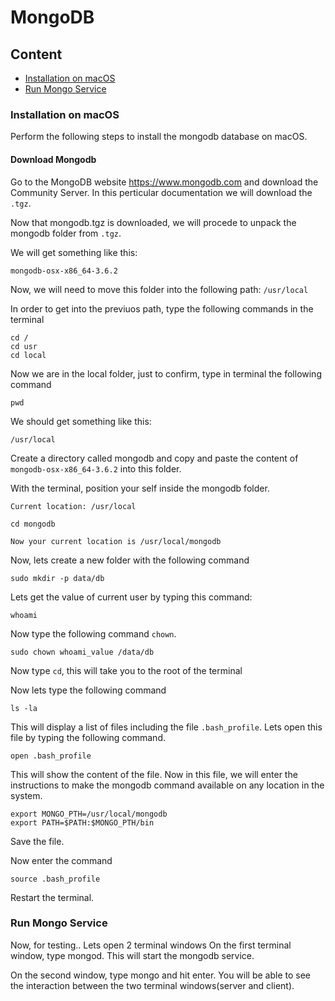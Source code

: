 # MongoDB 

## Content
* [Installation on macOS](#Installation-on-macos)
* [Run Mongo Service](#Run-mongo-service)

### Installation on macOS
Perform the following steps to install the mongodb database on macOS.

#### Download Mongodb
Go to the MongoDB website https://www.mongodb.com and download the Community Server.
In this perticular documentation we will download the `.tgz`.

Now that mongodb.tgz is downloaded, we will procede to unpack the mongodb folder from `.tgz`.

We will get something like this: 
```
mongodb-osx-x86_64-3.6.2
```

Now, we will need to move this folder into the following path: `/usr/local`

In order to get into the previuos path, type the following commands in the terminal
```
cd /
cd usr
cd local
```

Now we are in the local folder, just to confirm, type in terminal the following command
```
pwd
```
We should get something like this:
```
/usr/local
```

Create a directory called mongodb and copy and paste the content of `mongodb-osx-x86_64-3.6.2` into this folder.

With the terminal, position your self inside the mongodb folder.
```
Current location: /usr/local

cd mongodb

Now your current location is /usr/local/mongodb
```

Now, lets create a new  folder with the following command
```
sudo mkdir -p data/db
```
Lets get the value of current user  by typing this command:
```
whoami
```

Now type the following command `chown`.
```
sudo chown whoami_value /data/db 
```
Now type `cd`, this will take you to the root of the terminal

Now lets type the following command
```
ls -la
```
This will display a list of files including the file `.bash_profile`.
Lets open this file by typing the following command.
```
open .bash_profile
```

This will show the content of the file. Now in this file, we will enter the instructions to make the mongodb command available on any location in the system.


```
export MONGO_PTH=/usr/local/mongodb
export PATH=$PATH:$MONGO_PTH/bin
``` 

Save the file.

Now enter the command
```
source .bash_profile
```
Restart the terminal.

### Run Mongo Service
Now, for testing..
Lets open 2 terminal windows
On the first terminal window, type mongod. This will start the mongodb service.

On the second window, type mongo and hit enter. You will be able to see the interaction between the two terminal windows(server and client).


